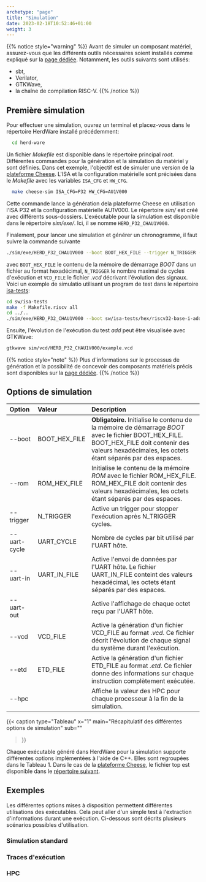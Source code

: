 ```yaml
---
archetype: "page"
title: "Simulation"
date: 2023-02-18T10:52:46+01:00
weight: 3
---
```

{{% notice style="warning" %}}
Avant de simuler un composant matériel, assurez-vous que les différents outils nécessaires soient installés comme expliqué sur la [page dédiée](/all/install).
Notamment, les outils suivants sont utilisés:
- sbt,
- Verilator,
- GTKWave,
- la chaîne de compilation RISC-V.
{{% /notice %}}

## Première simulation

Pour effectuer une simulation, ouvrez un terminal et placez-vous dans le répertoire HerdWare installé précédemment:
```bash
  cd herd-ware
```

Un fichier *Makefile* est disponible dans le répertoire principal *root*.
Différentes commandes pour la génération et la simulation du matériel y sont définies.
Dans cet exemple, l'objectif est de simuler une version de la [plateforme Cheese](/doc/hw/pltf/cheese).
L'ISA et la configuration matérielle sont précisées dans le *Makefile* avec les variables `ISA_CFG` et `HW_CFG`.

```bash
  make cheese-sim ISA_CFG=P32 HW_CFG=AU1V000
```

Cette commande lance la génération dela plateforme Cheese en utilisation l'ISA P32 et la configuration matérielle AU1V000.
Le répertoire *sim/* est créé avec différents sous-dossiers.
L'exécutable pour la simulation est disponible dans le répertoire *sim/exe/*.
Ici, il se nomme `HERD_P32_CHAU1V000`.

Finalement, pour lancer une simulation et générer un chronogramme, il faut suivre la commande suivante
```bash
./sim/exe/HERD_P32_CHAU1V000 --boot BOOT_HEX_FILE --trigger N_TRIGGER --vcd VCD_FILE
```
avec `BOOT_HEX_FILE` le contenu de la mémoire de démarrage *BOOT* dans un fichier au format hexadécimal, `N_TRIGGER` le nombre maximal de cycles d'exécution et `VCD_FILE` le fichier *.vcd* décrivant l'évolution des signaux.
Voici un exemple de simulatio utilisant un program de test dans le répertoire [isa-tests](/doc/sw/isa-tests):

```bash
cd sw/isa-tests
make -f Makefile.riscv all
cd ../..
./sim/exe/HERD_P32_CHAU1V000 --boot sw/isa-tests/hex/riscv32-base-i-add.boot8.hex --trigger 1000 --vcd sim/vcd/HERD_P32_CHAU1V000/example.vcd
```

Ensuite, l'évolution de l'exécution du test *add*  peut être visualisée avec GTKWave:
```bash
gtkwave sim/vcd/HERD_P32_CHAU1V000/example.vcd
```

{{% notice style="note" %}}
Plus d'informations sur le processus de génération et la possibilité de concevoir des composants matériels précis sont disponibles sur la [page dédiée](/all/custom#generate-a-precise-hardware-module).
{{% /notice %}}

## Options de simulation

| Option        | Valeur           | Description                   |
|:--------------|:-----------------|:----------------------------------------------|
| --boot        | BOOT_HEX_FILE    | **Obligatoire.** Initialise le contenu de la mémoire de démarrage *BOOT* avec le fichier BOOT_HEX_FILE. BOOT_HEX_FILE doit contenir des valeurs hexadécimales, les octets étant séparés par des espaces. |
| --rom         | ROM_HEX_FILE     | Initialise le contenu de la mémoire *ROM* avec le fichier ROM_HEX_FILE. ROM_HEX_FILE doit contenir des valeurs hexadécimales, les octets étant séparés par des espaces. | 
| --trigger     | N_TRIGGER        | Active un trigger pour stopper l'exécution après N_TRIGGER cycles. |
| --uart-cycle  | UART_CYCLE       | Nombre de cycles par bit utilisé par l'UART hôte. |
| --uart-in     | UART_IN_FILE     | Active l'envoi de données par l'UART hôte. Le fichier UART_IN_FILE conteint des valeurs hexadécimal, les octets étant séparés par des espaces.  |
| --uart-out    |                  | Active l'affichage de chaque octet reçu par l'UART hôte. |
| --vcd         | VCD_FILE         | Active la génération d'un fichier VCD_FILE au format *.vcd*. Ce fichier décrit l'évolution de chaque signal du système durant l'exécution. |
| --etd         | ETD_FILE         | Active la génération d'un fichier ETD_FILE au format *.etd*. Ce fichier donne des informations sur chaque instruction complètement exécutée. |
| --hpc         |                  | Affiche la valeur des HPC pour chaque processeur à la fin de la simulation. |

{{< caption 
  type="Tableau" 
  x="1"
  main="Récapitulatif des différentes options de simulation"
  sub=""
>}}

Chaque exécutable généré dans HerdWare pour la simulation supporte différentes options implémentées à l'aide de C++.
Elles sont regroupées dans le Tableau 1.
Dans le cas de la [plateforme Cheese](/doc/hw/pltf/cheese), le fichier top est disponible dans le [répertoire suivant](https://github.com/herd-ware/hw-pltf-cheese/blob/main/sim/sim.cpp).

## Exemples

Les différentes options mises à disposition permettent différentes utilisations des exécutables.
Cela peut aller d'un simple test à l'extraction d'informations durant une exécution.
Ci-dessous sont décrits plusieurs scénarios possibles d'utilisation.

### Simulation standard

### Traces d'exécution

### HPC

